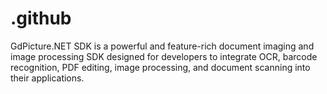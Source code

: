 # .github
GdPicture.NET SDK is a powerful and feature-rich document imaging and image processing SDK designed for developers to integrate OCR, barcode recognition, PDF editing, image processing, and document scanning into their applications.
